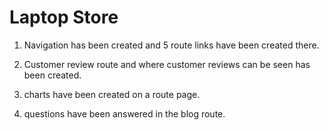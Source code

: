 # Laptop Store

1. Navigation has been created and 5 route links have been created there.

2. Customer review route and where customer reviews can be seen has been created.

3. charts have been created on a route page.

4. questions have been answered in the blog route.

